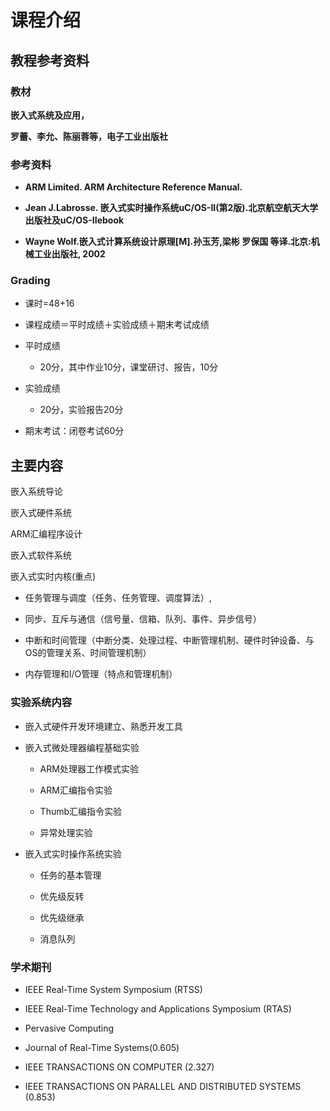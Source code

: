 # 课程介绍

## 教程参考资料

### 教材

  **嵌入式系统及应用，**

  **罗蕾、李允、陈丽蓉等，电子工业出版社**

### 参考资料

- **ARM Limited. ARM Architecture Reference Manual.**

- **Jean J.Labrosse. 嵌入式实时操作系统uC/OS-II(第2版).北京航空航天大学出版社及uC/OS-IIebook**

- **Wayne Wolf.嵌入式计算系统设计原理[M].孙玉芳,梁彬 罗保国 等译.北京:机械工业出版社, 2002**

### Grading

- 课时=48+16

- 课程成绩＝平时成绩＋实验成绩＋期末考试成绩

- 平时成绩
  - 20分，其中作业10分，课堂研讨、报告，10分

- 实验成绩
  - 20分，实验报告20分

- 期末考试：闭卷考试60分

## 主要内容

嵌入系统导论

嵌入式硬件系统

ARM汇编程序设计

嵌入式软件系统

嵌入式实时内核(重点)

- 任务管理与调度（任务、任务管理、调度算法）, 

- 同步、互斥与通信（信号量、信箱、队列、事件、异步信号）

- 中断和时间管理（中断分类、处理过程、中断管理机制、硬件时钟设备、与OS的管理关系、时间管理机制）

- 内存管理和I/O管理（特点和管理机制）

### 实验系统内容

- 嵌入式硬件开发环境建立、熟悉开发工具

- 嵌入式微处理器编程基础实验
  - ARM处理器工作模式实验
  - ARM汇编指令实验

  - Thumb汇编指令实验
  - 异常处理实验 

- 嵌入式实时操作系统实验
  - 任务的基本管理
  - 优先级反转

  - 优先级继承

  - 消息队列 

### 学术期刊

- IEEE Real-Time System Symposium (RTSS)

- IEEE Real-Time Technology and Applications Symposium (RTAS)

- Pervasive Computing

- Journal of Real-Time Systems(0.605)

- IEEE TRANSACTIONS ON COMPUTER (2.327) 

- IEEE TRANSACTIONS ON PARALLEL AND DISTRIBUTED SYSTEMS (0.853)